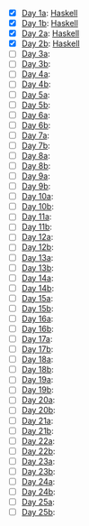 - [x] [Day 1a](https://adventofcode.com/2024/day/1): [Haskell](Haskell/day-01-a)
- [x] [Day 1b](https://adventofcode.com/2024/day/1): [Haskell](Haskell/day-01-b)
- [x] [Day 2a](https://adventofcode.com/2024/day/2): [Haskell](Haskell/day-02-a)
- [x] [Day 2b](https://adventofcode.com/2024/day/2): [Haskell](Haskell/day-02-b)
- [ ] [Day 3a](https://adventofcode.com/2024/day/3):
- [ ] [Day 3b](https://adventofcode.com/2024/day/3):
- [ ] [Day 4a](https://adventofcode.com/2024/day/4):
- [ ] [Day 4b](https://adventofcode.com/2024/day/4):
- [ ] [Day 5a](https://adventofcode.com/2024/day/5):
- [ ] [Day 5b](https://adventofcode.com/2024/day/5):
- [ ] [Day 6a](https://adventofcode.com/2024/day/6):
- [ ] [Day 6b](https://adventofcode.com/2024/day/6):
- [ ] [Day 7a](https://adventofcode.com/2024/day/7):
- [ ] [Day 7b](https://adventofcode.com/2024/day/7):
- [ ] [Day 8a](https://adventofcode.com/2024/day/8):
- [ ] [Day 8b](https://adventofcode.com/2024/day/8):
- [ ] [Day 9a](https://adventofcode.com/2024/day/9):
- [ ] [Day 9b](https://adventofcode.com/2024/day/9):
- [ ] [Day 10a](https://adventofcode.com/2024/day/10):
- [ ] [Day 10b](https://adventofcode.com/2024/day/10):
- [ ] [Day 11a](https://adventofcode.com/2024/day/11):
- [ ] [Day 11b](https://adventofcode.com/2024/day/11):
- [ ] [Day 12a](https://adventofcode.com/2024/day/12):
- [ ] [Day 12b](https://adventofcode.com/2024/day/12):
- [ ] [Day 13a](https://adventofcode.com/2024/day/13):
- [ ] [Day 13b](https://adventofcode.com/2024/day/13):
- [ ] [Day 14a](https://adventofcode.com/2024/day/14):
- [ ] [Day 14b](https://adventofcode.com/2024/day/14):
- [ ] [Day 15a](https://adventofcode.com/2024/day/15):
- [ ] [Day 15b](https://adventofcode.com/2024/day/15):
- [ ] [Day 16a](https://adventofcode.com/2024/day/16):
- [ ] [Day 16b](https://adventofcode.com/2024/day/16):
- [ ] [Day 17a](https://adventofcode.com/2024/day/17):
- [ ] [Day 17b](https://adventofcode.com/2024/day/17):
- [ ] [Day 18a](https://adventofcode.com/2024/day/18):
- [ ] [Day 18b](https://adventofcode.com/2024/day/18):
- [ ] [Day 19a](https://adventofcode.com/2024/day/19):
- [ ] [Day 19b](https://adventofcode.com/2024/day/19):
- [ ] [Day 20a](https://adventofcode.com/2024/day/20):
- [ ] [Day 20b](https://adventofcode.com/2024/day/20):
- [ ] [Day 21a](https://adventofcode.com/2024/day/21):
- [ ] [Day 21b](https://adventofcode.com/2024/day/21):
- [ ] [Day 22a](https://adventofcode.com/2024/day/22):
- [ ] [Day 22b](https://adventofcode.com/2024/day/22):
- [ ] [Day 23a](https://adventofcode.com/2024/day/23):
- [ ] [Day 23b](https://adventofcode.com/2024/day/23):
- [ ] [Day 24a](https://adventofcode.com/2024/day/24):
- [ ] [Day 24b](https://adventofcode.com/2024/day/24):
- [ ] [Day 25a](https://adventofcode.com/2024/day/25):
- [ ] [Day 25b](https://adventofcode.com/2024/day/25):
